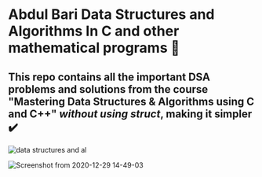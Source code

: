 # Abdul Bari Data Structures and Algorithms In C and other mathematical programs 🤠

## This repo contains all the important DSA problems and solutions from the course "Mastering Data Structures &amp; Algorithms using C and C++" *without using struct*, making it simpler ✔️

![data structures and al](https://user-images.githubusercontent.com/55017730/103274318-62df3380-49e7-11eb-92bf-2d0c6b8756c7.png)

![Screenshot from 2020-12-29 14-49-03](https://user-images.githubusercontent.com/55017730/103273369-27dc0080-49e5-11eb-92d1-54da2b351f5c.png)

